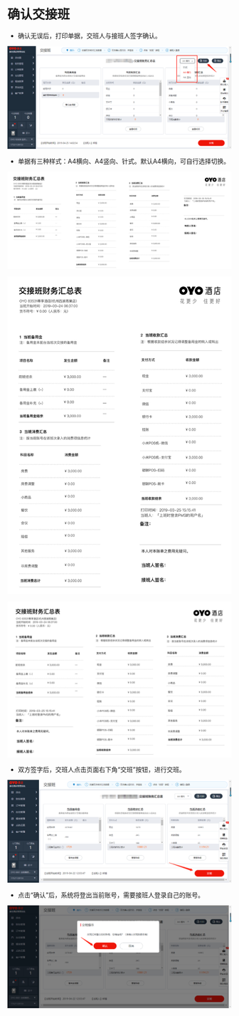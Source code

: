# 确认交接班

* 确认无误后，打印单据，交班人与接班人签字确认。

![](../../../.gitbook/assets/image%20%28663%29.png)

* 单据有三种样式：A4横向、A4竖向、针式。默认A4横向，可自行选择切换。

![](../../../.gitbook/assets/image%20%28398%29.png)



![](../../../.gitbook/assets/image%20%28760%29.png)

![](../../../.gitbook/assets/image%20%28323%29.png)

* 双方签字后，交班人点击页面右下角“交班”按钮，进行交班。

![](../../../.gitbook/assets/image%20%28341%29.png)

* 点击“确认”后，系统将登出当前账号，需要接班人登录自己的账号。

![](../../../.gitbook/assets/image%20%28255%29.png)

